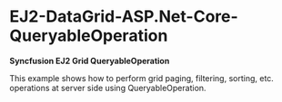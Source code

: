 # EJ2-DataGrid-ASP.Net-Core-QueryableOperation

**Syncfusion EJ2 Grid QueryableOperation**

This example shows how to perform grid paging, filtering, sorting, etc. operations at server side using QueryableOperation.
